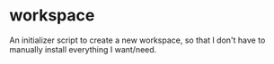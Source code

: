 # workspace
An initializer script to create a new workspace, so that I don't have to manually install everything I want/need.
